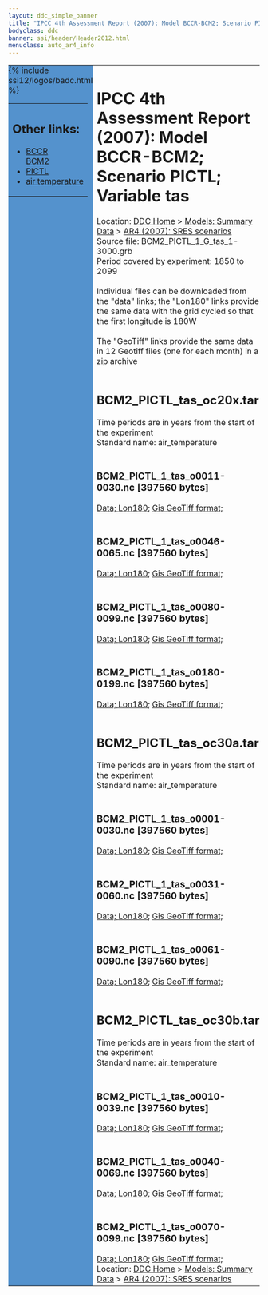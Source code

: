 ```yaml
---
layout: ddc_simple_banner
title: "IPCC 4th Assessment Report (2007): Model BCCR-BCM2; Scenario PICTL; Variable tas"
bodyclass: ddc
banner: ssi/header/Header2012.html
menuclass: auto_ar4_info
---
```



<table width="100%" border="0" cellspacing="0" cellpadding="0" style="border-collapse: collapse;">
<tr style="margin:0;padding:0;border:0;">
<td style="margin:0;padding:0;border:0;height:1pt;width:150pt;background:#5492CD;" valign="top" >

<div id="lh-col2" class="auto_ar4_info">
<table class="menumain" bgcolor="#5492CD" cellspacing="0" width="100%" border="0">
<tr><td>
<h2> Other links:</h2>
<ul>
<li><a href="/auto/ar4/model-BCCR-BCM2.html">BCCR<br/>BCM2</a></li>
<li><a href="/auto/ar4/scenario-PICTL.html">PICTL</a></li>
<li><a href="/auto/ar4/var-air_temperature.html">air temperature</a></li>
</ul>
</td></tr>
{% include ssi12/logos/badc.html %}
</table>
</div>
</td>
<td><h1>IPCC 4th Assessment Report (2007): Model BCCR-BCM2; Scenario PICTL; Variable tas</h1>

<!-- Breadcrumb1 -->
<div id="breadcrumb1" align="left">
Location: <a href="/index.html">DDC Home</a> > <a href="/sim/gcm_clim/">Models: Summary Data</a>
> <a href="/sim/gcm_clim/SRES_AR4/index.html">AR4 (2007): SRES scenarios</a>
</div>
<!-- End of Breadcrumb1 -->Source file: BCM2_PICTL_1_G_tas_1-3000.grb
<br/>
Period covered by experiment: 1850 to 2099<br/>
<br/>Individual files can be downloaded from the "data" links; the "Lon180" links provide the same data
         with the grid cycled so that the first longitude is 180W<br/>
<br/>The "GeoTiff" links provide the same data in 12 Geotiff files (one for each month)
          in a zip archive<br/>
<br/><h2>BCM2_PICTL_tas_oc20x.tar</h2>
Time periods are in years from the start of the experiment<br/>
Standard name: air_temperature<br>
<br/><h3>BCM2_PICTL_1_tas_o0011-0030.nc [397560 bytes]</h3>
<a href="http://apps.ipcc-data.org/cgi-bin/downl/ar4_nc/tas/BCM2_PICTL_1_tas_o0011-0030.nc">Data; </a><a href="http://apps.ipcc-data.org/cgi-bin/downl/ar4_nc/tas/BCM2_PICTL_1_tas_o0011-0030.cyto180.nc"> Lon180</a>; <a href="/cgi-bin/downl/ar4_tif/tas/BCM2_PICTL_1_tas_o0011-0030.zip">Gis GeoTiff format; </a><br/>
<br/><h3>BCM2_PICTL_1_tas_o0046-0065.nc [397560 bytes]</h3>
<a href="http://apps.ipcc-data.org/cgi-bin/downl/ar4_nc/tas/BCM2_PICTL_1_tas_o0046-0065.nc">Data; </a><a href="http://apps.ipcc-data.org/cgi-bin/downl/ar4_nc/tas/BCM2_PICTL_1_tas_o0046-0065.cyto180.nc"> Lon180</a>; <a href="/cgi-bin/downl/ar4_tif/tas/BCM2_PICTL_1_tas_o0046-0065.zip">Gis GeoTiff format; </a><br/>
<br/><h3>BCM2_PICTL_1_tas_o0080-0099.nc [397560 bytes]</h3>
<a href="http://apps.ipcc-data.org/cgi-bin/downl/ar4_nc/tas/BCM2_PICTL_1_tas_o0080-0099.nc">Data; </a><a href="http://apps.ipcc-data.org/cgi-bin/downl/ar4_nc/tas/BCM2_PICTL_1_tas_o0080-0099.cyto180.nc"> Lon180</a>; <a href="/cgi-bin/downl/ar4_tif/tas/BCM2_PICTL_1_tas_o0080-0099.zip">Gis GeoTiff format; </a><br/>
<br/><h3>BCM2_PICTL_1_tas_o0180-0199.nc [397560 bytes]</h3>
<a href="http://apps.ipcc-data.org/cgi-bin/downl/ar4_nc/tas/BCM2_PICTL_1_tas_o0180-0199.nc">Data; </a><a href="http://apps.ipcc-data.org/cgi-bin/downl/ar4_nc/tas/BCM2_PICTL_1_tas_o0180-0199.cyto180.nc"> Lon180</a>; <a href="/cgi-bin/downl/ar4_tif/tas/BCM2_PICTL_1_tas_o0180-0199.zip">Gis GeoTiff format; </a><br/>
<br/><h2>BCM2_PICTL_tas_oc30a.tar</h2>
Time periods are in years from the start of the experiment<br/>
Standard name: air_temperature<br>
<br/><h3>BCM2_PICTL_1_tas_o0001-0030.nc [397560 bytes]</h3>
<a href="http://apps.ipcc-data.org/cgi-bin/downl/ar4_nc/tas/BCM2_PICTL_1_tas_o0001-0030.nc">Data; </a><a href="http://apps.ipcc-data.org/cgi-bin/downl/ar4_nc/tas/BCM2_PICTL_1_tas_o0001-0030.cyto180.nc"> Lon180</a>; <a href="/cgi-bin/downl/ar4_tif/tas/BCM2_PICTL_1_tas_o0001-0030.zip">Gis GeoTiff format; </a><br/>
<br/><h3>BCM2_PICTL_1_tas_o0031-0060.nc [397560 bytes]</h3>
<a href="http://apps.ipcc-data.org/cgi-bin/downl/ar4_nc/tas/BCM2_PICTL_1_tas_o0031-0060.nc">Data; </a><a href="http://apps.ipcc-data.org/cgi-bin/downl/ar4_nc/tas/BCM2_PICTL_1_tas_o0031-0060.cyto180.nc"> Lon180</a>; <a href="/cgi-bin/downl/ar4_tif/tas/BCM2_PICTL_1_tas_o0031-0060.zip">Gis GeoTiff format; </a><br/>
<br/><h3>BCM2_PICTL_1_tas_o0061-0090.nc [397560 bytes]</h3>
<a href="http://apps.ipcc-data.org/cgi-bin/downl/ar4_nc/tas/BCM2_PICTL_1_tas_o0061-0090.nc">Data; </a><a href="http://apps.ipcc-data.org/cgi-bin/downl/ar4_nc/tas/BCM2_PICTL_1_tas_o0061-0090.cyto180.nc"> Lon180</a>; <a href="/cgi-bin/downl/ar4_tif/tas/BCM2_PICTL_1_tas_o0061-0090.zip">Gis GeoTiff format; </a><br/>
<br/><h2>BCM2_PICTL_tas_oc30b.tar</h2>
Time periods are in years from the start of the experiment<br/>
Standard name: air_temperature<br>
<br/><h3>BCM2_PICTL_1_tas_o0010-0039.nc [397560 bytes]</h3>
<a href="http://apps.ipcc-data.org/cgi-bin/downl/ar4_nc/tas/BCM2_PICTL_1_tas_o0010-0039.nc">Data; </a><a href="http://apps.ipcc-data.org/cgi-bin/downl/ar4_nc/tas/BCM2_PICTL_1_tas_o0010-0039.cyto180.nc"> Lon180</a>; <a href="/cgi-bin/downl/ar4_tif/tas/BCM2_PICTL_1_tas_o0010-0039.zip">Gis GeoTiff format; </a><br/>
<br/><h3>BCM2_PICTL_1_tas_o0040-0069.nc [397560 bytes]</h3>
<a href="http://apps.ipcc-data.org/cgi-bin/downl/ar4_nc/tas/BCM2_PICTL_1_tas_o0040-0069.nc">Data; </a><a href="http://apps.ipcc-data.org/cgi-bin/downl/ar4_nc/tas/BCM2_PICTL_1_tas_o0040-0069.cyto180.nc"> Lon180</a>; <a href="/cgi-bin/downl/ar4_tif/tas/BCM2_PICTL_1_tas_o0040-0069.zip">Gis GeoTiff format; </a><br/>
<br/><h3>BCM2_PICTL_1_tas_o0070-0099.nc [397560 bytes]</h3>
<a href="http://apps.ipcc-data.org/cgi-bin/downl/ar4_nc/tas/BCM2_PICTL_1_tas_o0070-0099.nc">Data; </a><a href="http://apps.ipcc-data.org/cgi-bin/downl/ar4_nc/tas/BCM2_PICTL_1_tas_o0070-0099.cyto180.nc"> Lon180</a>; <a href="/cgi-bin/downl/ar4_tif/tas/BCM2_PICTL_1_tas_o0070-0099.zip">Gis GeoTiff format; </a><br/>
<!-- Breadcrumb2 -->
<div id="breadcrumb2" align="left">
Location: <a href="/index.html">DDC Home</a> > <a href="/sim/gcm_clim/">Models: Summary Data</a>
> <a href="/sim/gcm_clim/SRES_AR4/index.html">AR4 (2007): SRES scenarios</a>
</div>
<!-- End of Breadcrumb2 --></td></tr></table>
